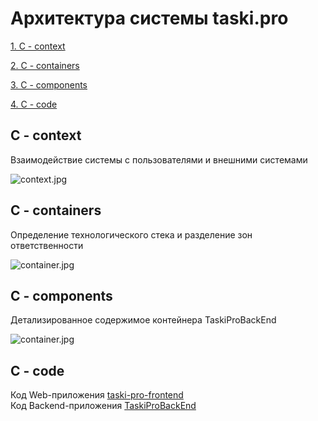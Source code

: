 # Архитектура системы taski.pro
[1. C - context](#context)

[2. C - containers](#containers)

[3. C - components](#components)

[4. C - code](#code)

<a name="context"/>

## C - context
Взаимодействие системы с пользователями и внешними системами

![context.jpg](https://github.com/ivakovv/Taski.pro-Back-End/blob/main/docs/pics%2Fpics%2Fcontext.jpg)

<a name="containers"/>

## C - containers

Определение технологического стека и разделение зон ответственности

![container.jpg](https://github.com/ivakovv/Taski.pro-Back-End/blob/main/docs/pics%2Fpics%2Fcontainer.jpg)

<a name="components"/>

## C - components

Детализированное содержимое контейнера TaskiProBackEnd

![container.jpg](https://github.com/ivakovv/Taski.pro-Back-End/blob/main/%2Fpics%2Fcontainer.jpg)

<a name="code"/>

## C - code

Код Web-приложения [taski-pro-frontend](https://github.com/Kukalev/taski-pro-frontend)\
Код Backend-приложения [TaskiProBackEnd](https://github.com/ivakovv/Taski.pro-Back-End)


